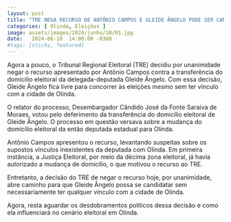 ```yaml
---
layout: post
title: "TRE NEGA RECURSO DE ANTÔNIO CAMPOS E GLEIDE ÂNGELO PODE SER CANDIDATA MESMO SEM TER VÍNCULO COM OLINDA"
categories: [ Olinda, Eleições ]
image: assets/images/2024/junho/10/01.jpg
date:   2024-06-10  14:00:00 -0300
#tags: [sticky, featured]
---
```

Agora a pouco, o Tribunal Regional Eleitoral (TRE) decidiu por unanimidade negar o recurso apresentado por Antônio Campos contra a transferência do domicílio eleitoral da delegada-deputada Gleide Ângelo. Com essa decisão, Gleide Ângelo fica livre para concorrer às eleições mesmo sem ter vínculo com a cidade de Olinda.

O relator do processo, Desembargador Cândido José da Fonte Saraiva de Moraes, votou pelo deferimento da transferência do domicílio eleitoral de Gleide Ângelo. O processo em questão versava sobre a mudança do domicílio eleitoral da então deputada estadual para Olinda.

Antônio Campos apresentou o recurso, levantando suspeitas sobre os supostos vínculos inexistentes da deputada com Olinda. Em primeira instância, a Justiça Eleitoral, por meio da décima zona eleitoral, já havia autorizado a mudança de domicílio, o que motivou o recurso ao TRE.

Entretanto, a decisão do TRE de negar o recurso hoje, por unanimidade, abre caminho para que Gleide Ângelo possa se candidatar sem necessariamente ter qualquer vínculo com a cidade de Olinda.

Agora, resta aguardar os desdobramentos políticos dessa decisão e como ela influenciará no cenário eleitoral em Olinda.
